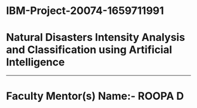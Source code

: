 # IBM-Project-20074-1659711991
<h1>Natural Disasters Intensity Analysis and Classification using Artificial Intelligence</h1>
<hr>
<h1>Faculty Mentor(s) Name:- ROOPA D</h1>
